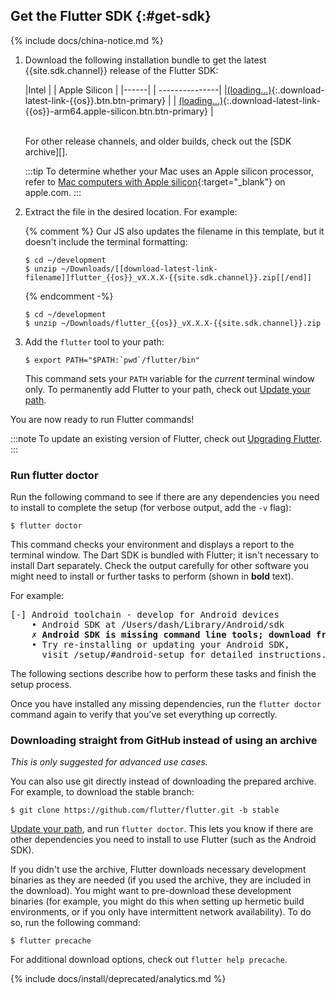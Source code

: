 ## Get the Flutter SDK {:#get-sdk}

{% include docs/china-notice.md %}

 1. Download the following installation bundle to get the latest
    {{site.sdk.channel}} release of the Flutter SDK:

    |Intel | | <span class="apple-silicon">Apple Silicon</span> |
    |------| | ---------------|
    |[(loading...)](#){:.download-latest-link-{{os}}.btn.btn-primary} | | [(loading...)](#){:.download-latest-link-{{os}}-arm64.apple-silicon.btn.btn-primary} |

    <br>
    For other release channels, and older builds,
    check out the [SDK archive][].

    <div class="apple-silicon">
    
    :::tip
    To determine whether your Mac uses an Apple silicon processor,
    refer to [Mac computers with Apple silicon][]{:target="_blank"}
    on apple.com.
    :::

    </div>

 1. Extract the file in the desired location. For example:

    {% comment %}
      Our JS also updates the filename in this template,
      but it doesn't include the terminal formatting:

      ```console
      $ cd ~/development
      $ unzip ~/Downloads/[[download-latest-link-filename]]flutter_{{os}}_vX.X.X-{{site.sdk.channel}}.zip[[/end]]
      ```
    {% endcomment
   -%}

    ```console
    $ cd ~/development
    $ unzip ~/Downloads/flutter_{{os}}_vX.X.X-{{site.sdk.channel}}.zip
    ```
    
 1. Add the `flutter` tool to your path:

    ```console
    $ export PATH="$PATH:`pwd`/flutter/bin"
    ```

    This command sets your `PATH` variable for the
    _current_ terminal window only.
    To permanently add Flutter to your path,
    check out [Update your path][].
    
You are now ready to run Flutter commands!

:::note
To update an existing version of Flutter,
check out [Upgrading Flutter][].
:::

### Run flutter doctor

Run the following command to see if there are any
dependencies you need to install to complete the setup
(for verbose output, add the `-v` flag):

```console
$ flutter doctor
```

This command checks your environment and displays
a report to the terminal window.
The Dart SDK is bundled with Flutter;
it isn't necessary to install Dart separately.
Check the output carefully for other software you might
need to install or further tasks to perform
(shown in **bold** text).

For example:

<pre>
[-] Android toolchain - develop for Android devices
    • Android SDK at /Users/dash/Library/Android/sdk
    <strong>✗ Android SDK is missing command line tools; download from https://goo.gl/XxQghQ</strong>
    • Try re-installing or updating your Android SDK,
      visit /setup/#android-setup for detailed instructions.
</pre>

The following sections describe how to perform these tasks
and finish the setup process.

Once you have installed any missing dependencies,
run the `flutter doctor` command again
to verify that you've set everything up correctly.

### Downloading straight from GitHub instead of using an archive

_This is only suggested for advanced use cases._

You can also use git directly instead of downloading
the prepared archive. For example,
to download the stable branch:
    
```console
$ git clone https://github.com/flutter/flutter.git -b stable
```

[Update your path][], and run `flutter doctor`.
This lets you know if there are other dependencies
you need to install to use Flutter (such as the Android SDK).

If you didn't use the archive,
Flutter downloads necessary development binaries as they
are needed (if you used the archive,
they are included in the download). You might want to
pre-download these development binaries
(for example, you might do this when setting
up hermetic build environments,
or if you only have intermittent network availability).
To do so, run the following command:

```console
$ flutter precache
```

For additional download options, check out `flutter help precache`.

{% include docs/install/deprecated/analytics.md %}

[Flutter repo]: {{site.repo.flutter}}
[SDK archive]: /release/archive
[Snap Store]: https://snapcraft.io/store
[snapd]: https://snapcraft.io/flutter
[Update your path]: #update-your-path
[Upgrading Flutter]: /release/upgrade
[Mac computers with Apple silicon]: https://support.apple.com/en-us/HT211814
